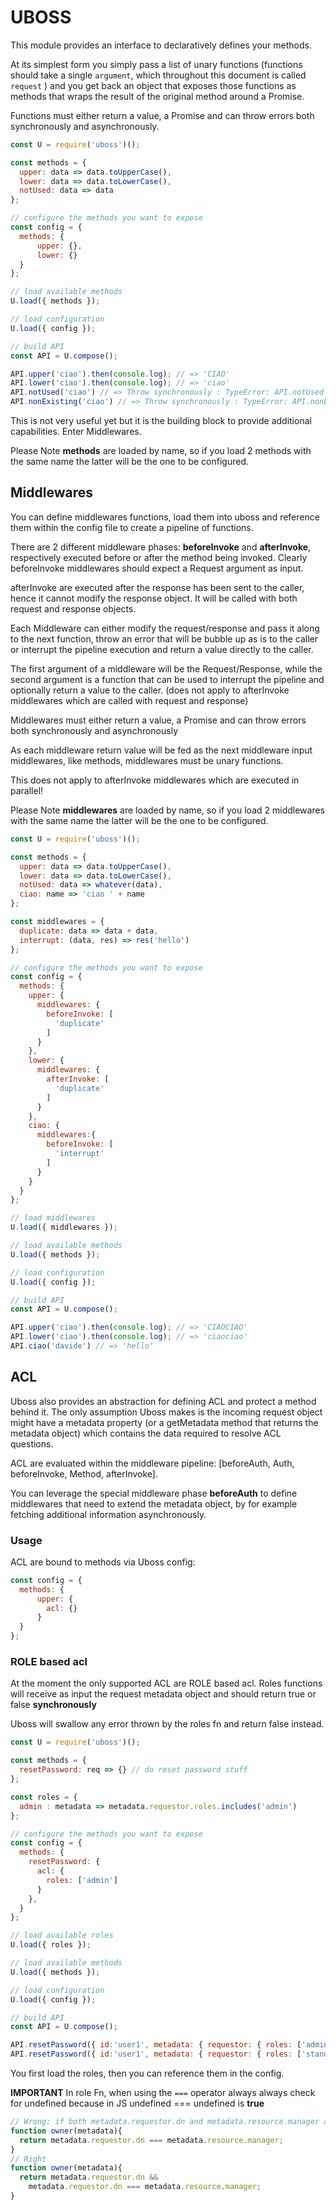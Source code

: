 # UBOSS

This module provides an interface to declaratively defines your methods.

At its simplest form you simply pass a list of unary functions (functions should take a single `argument`, which throughout 
this document is called `request` ) and you get back an object that exposes those functions as methods that wraps the result
of the original method around a Promise.

Functions must either return a value, a Promise and can throw errors both synchronously and asynchronously.

```javascript
const U = require('uboss')();

const methods = {
  upper: data => data.toUpperCase(),
  lower: data => data.toLowerCase(),
  notUsed: data => data
};

// configure the methods you want to expose
const config = {
  methods: {
      upper: {},
      lower: {}
  }
};

// load available methods
U.load({ methods });

// load configuration
U.load({ config });

// build API
const API = U.compose();

API.upper('ciao').then(console.log); // => 'CIAO'
API.lower('ciao').then(console.log); // => 'ciao'
API.notUsed('ciao') // => Throw synchronously : TypeError: API.notUsed is not a function
API.nonExisting('ciao') // => Throw synchronously : TypeError: API.nonExisting is not a function
```

This is not very useful yet but it is the building block to provide additional capabilities.
Enter Middlewares.

Please Note **methods** are loaded by name, so if you load 2 methods with the same name the latter will be the one to be configured.

## Middlewares

You can define middlewares functions, load them into uboss and reference them within the config file to create a pipeline
of functions. 

There are 2 different middleware phases: **beforeInvoke** and **afterInvoke**, respectively executed before or after the method being invoked.
Clearly beforeInvoke middlewares should expect a Request argument as input.

afterInvoke are executed after the response has been sent to the caller, hence it cannot modify the response object.
It will be called with both request and response objects.

Each Middleware can either modify the request/response and pass it along to the next function, throw an error that 
will be bubble up as is to the caller or interrupt the pipeline execution and return a value directly to the caller.

The first argument of a middleware will be the Request/Response, while the second argument is a function that can be used to 
interrupt the pipeline and optionally return a value to the caller. (does not apply to afterInvoke middlewares which are called with request and response)

Middlewares must either return a value, a Promise and can throw errors both synchronously and asynchronously

As each middleware return value will be fed as the next middleware input middlewares, like methods, middlewares must be unary functions.

This does not apply to afterInvoke middlewares which are executed in parallel!

Please Note **middlewares** are loaded by name, so if you load 2 middlewares with the same name the latter will be the one to be configured.

```javascript
const U = require('uboss')();

const methods = {
  upper: data => data.toUpperCase(),
  lower: data => data.toLowerCase(),
  notUsed: data => whatever(data),
  ciao: name => 'ciao ' + name
};

const middlewares = {
  duplicate: data => data + data,
  interrupt: (data, res) => res('hello')
};

// configure the methods you want to expose
const config = {
  methods: {
    upper: {
      middlewares: {
        beforeInvoke: [
          'duplicate'
        ]
      }
    },
    lower: {
      middlewares: {
        afterInvoke: [
          'duplicate'
        ]
      }
    },
    ciao: {
      middlewares:{
        beforeInvoke: [
          'interrupt'
        ]
      }
    }
  }
};

// load middlewares
U.load({ middlewares });

// load available methods
U.load({ methods });

// load configuration
U.load({ config });

// build API
const API = U.compose();

API.upper('ciao').then(console.log); // => 'CIAOCIAO'
API.lower('ciao').then(console.log); // => 'ciaociao'
API.ciao('davide') // => 'hello'
```

## ACL

Uboss also provides an abstraction for defining ACL and protect a method behind it. The only assumption Uboss makes is
the incoming request object might have a metadata property (or a getMetadata method that returns the metadata object) 
which contains the data required to resolve ACL questions.

ACL are evaluated within the middleware pipeline: [beforeAuth, Auth, beforeInvoke, Method, afterInvoke].

You can leverage the special middleware phase **beforeAuth** to define middlewares that need to extend the metadata
object, by for example fetching additional information asynchronously.

### Usage

ACL are bound to methods via Uboss config:

```javascript
const config = {
  methods: {
      upper: {
        acl: {}
      }
  }
};
```

### ROLE based acl

At the moment the only supported ACL are ROLE based acl.
Roles functions will receive as input the request metadata object and should return true or false **synchronously**

Uboss will swallow any error thrown by the roles fn and return false instead.

```javascript
const U = require('uboss')();

const methods = {
  resetPassword: req => {} // do reset password stuff
};

const roles = {
  admin : metadata => metadata.requestor.roles.includes('admin')
};

// configure the methods you want to expose
const config = {
  methods: {
    resetPassword: {
      acl: {
        roles: ['admin']
      }
    },
  }
};

// load available roles
U.load({ roles });

// load available methods
U.load({ methods });

// load configuration
U.load({ config });

// build API
const API = U.compose();

API.resetPassword({ id:'user1', metadata: { requestor: { roles: ['admin'] }}}).then(console.log); // => ''
API.resetPassword({ id:'user1', metadata: { requestor: { roles: ['standard User'] }}}).catch(console.log); // => '403 Unauthorized'
```

You first load the roles, then you can reference them in the config.

**IMPORTANT**
In role Fn, when using the `===` operator always always check for undefined because in JS undefined === undefined is **true**

```javascript
// Wrong: if both metadata.requestor.dn and metadata.resource.manager are undefined this function return true
function owner(metadata){
  return metadata.requestor.dn === metadata.resource.manager;
}
// Right
function owner(metadata){
  return metadata.requestor.dn &&
    metadata.requestor.dn === metadata.resource.manager;
}
``` 